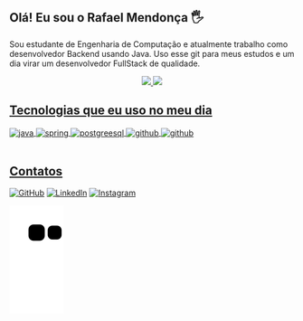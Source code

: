 ## Olá! Eu sou o Rafael Mendonça 🖐️
Sou estudante de Engenharia de Computação e atualmente trabalho como desenvolvedor Backend usando Java.
Uso esse git para meus estudos e um dia virar um desenvolvedor FullStack de qualidade.

<div align="center">
  <a href="https://github.com/rmc741">
  <img height="180em" src="https://github-readme-stats.vercel.app/api?username=rmc741&show_icons=true&theme=midnight-purple"/>
  <img height="180em" src="https://github-readme-stats.vercel.app/api/top-langs/?username=rmc741&layout=compact&theme=midnight-purple"/>
</div>

## Tecnologias que eu uso no meu dia
<div>
  <img align="center" alt="java" src="https://img.shields.io/badge/Java-ED8B00?style=for-the-badge&logo=java&logoColor=white" />
  <img align="center" alt="spring" src="https://img.shields.io/badge/Spring-6DB33F?style=for-the-badge&logo=spring&logoColor=white" />
  <img align="center" alt="postgreesql" src="https://img.shields.io/badge/PostgreSQL-316192?style=for-the-badge&logo=postgresql&logoColor=white" />
  <img align="center" alt="github" src="https://img.shields.io/badge/GitHub-100000?style=for-the-badge&logo=github&logoColor=white" />  
  <img align="center" alt="github" src="https://img.shields.io/badge/React-20232A?style=for-the-badge&logo=react&logoColor=61DAFB" />
</div><br/>

## Contatos
  
<p>
	<a href="https://github.com/rmc741"><img src="https://img.icons8.com/bubbles/50/000000/github.png" alt="GitHub"/></a>
	<a href="https://www.linkedin.com/in/rafael-mendon%C3%A7a-de-carvalho-099b65211/"><img src="https://img.icons8.com/bubbles/50/000000/linkedin.png" alt="LinkedIn"/></a>
	<a href="https://www.instagram.com/rafael__dev/"><img src="https://img.icons8.com/bubbles/50/000000/instagram.png" alt="Instagram"/></a>
</p>

![Snake animation](https://github.com/rmc741/rmc741/blob/output/github-contribution-grid-snake.svg)

<!--

[![Discord](https://img.shields.io/badge/Discord-7289DA?style=for-the-badge&logo=discord&logoColor=white)](Rafaelzin#5150)
**rmc741/rmc741** is a ✨ _special_ ✨ repository because its `README.md` (this file) appears on your GitHub profile.



Here are some ideas to get you started:

- 🔭 I’m currently working on ...
- 🌱 I’m currently learning ...
- 👯 I’m looking to collaborate on ...
- 🤔 I’m looking for help with ...
- 💬 Ask me about ...
- 📫 How to reach me: ...
- 😄 Pronouns: ...
- ⚡ Fun fact: ...
-->
